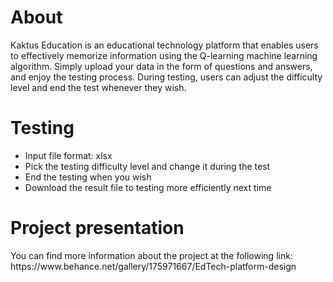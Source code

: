 # About
Kaktus Education is an educational technology platform that enables users to effectively memorize information using the Q-learning machine learning algorithm. 
Simply upload your data in the form of questions and answers, and enjoy the testing process. 
During testing, users can adjust the difficulty level and end the test whenever they wish.

# Testing
<ul>
  <li>Input file format: xlsx</li>
  <li>Pick the testing difficulty level and change it during the test</li>
  <li>End the testing when you wish</li>
  <li>Download the result file to testing more efficiently next time</li>
</ul>


# Project presentation
<p>You can find more information about the project at the following link:<br />
  https://www.behance.net/gallery/175971667/EdTech-platform-design
</p>
